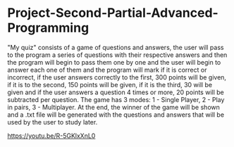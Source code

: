 # Project-Second-Partial-Advanced-Programming

"My quiz" consists of a game of questions and answers, the user will pass to the program a series of questions with their respective answers and then the program will begin to pass them one by one and the user will begin to answer each one of them and the program will mark if it is correct or incorrect, if the user answers correctly to the first, 300 points will be given, if it is to the second, 150 points will be given, if it is the third, 30 will be given and if the user answers a question 4 times or more, 20 points will be subtracted per question. The game has 3 modes: 1 - Single Player, 2 - Play in pairs, 3 - Multiplayer. At the end, the winner of the 
game will be shown and a .txt file will be generated with the questions and answers that will be used by the user to study later.

https://youtu.be/R-5GKlxXnL0 

